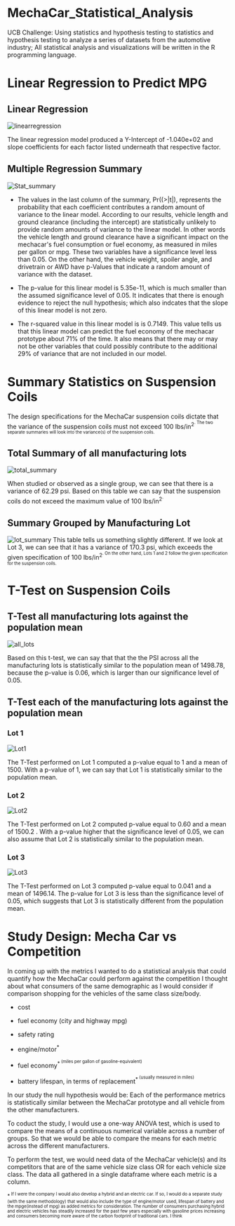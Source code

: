 # MechaCar_Statistical_Analysis
UCB Challenge: Using statistics and hypothesis testing to statistics and hypothesis testing to analyze a series of datasets from the automotive industry; All statistical analysis and visualizations will be written in the R programming language.
 
# Linear Regression to Predict MPG

## Linear Regression
![linearregression](resources/linearregression.png)

The linear regression model produced a Y-Intercept of -1.040e+02 and slope coefficients for each factor listed underneath that respective factor.

## Multiple Regression Summary
![Stat_summary](resources/stat_summary.png)

* The values in the last column of the summary, Pr((>|t|), represents the probability that each coefficient contributes a random amount of variance to the linear model. According to our results, vehicle length and ground clearance (including the intercept) are statistically unlikely to provide random amounts of variance to the linear model. In other words the vehicle length and ground clearance have a significant impact on the mechacar's fuel consumption or fuel economy, as measured in miles per gallon or mpg. These two variables have a significance level less than 0.05. On the other hand, the vehicle weight, spoiler angle, and drivetrain or AWD have p-Values that indicate a random amount of variance with the dataset.

* The p-value for this linear model is 5.35e-11, which is much smaller than the assumed significance level of 0.05. It indicates that there is enough evidence to reject the null hypothesis; which also indcates that the slope of this linear model is not zero.

* The r-squared value in this linear model is is 0.7149. This value tells us that this linear model can predict the fuel economy of the mechacar prototype about 71% of the time. It also means that there may or may not be other variables that could possibly contribute to the additional 29% of variance that are not included in our model.

# Summary Statistics on Suspension Coils
The design specifications for the MechaCar suspension coils dictate that the variance of the suspension coils must not exceed 100 lbs/in<sup>2<sup>. The two separate summaries will look into the variance(s) of the suspension coils. 

## Total Summary of all manufacturing lots
![total_summary](resources/total_summary.png)

When studied or observed as a single group, we can see that there is a variance of 62.29 psi. Based on this table we can say that the suspension coils do not exceed the maximum value of 100 lbs/in<sup>2<sup>.

## Summary Grouped by Manufacturing Lot
![lot_summary](resources/Lot_summary.png)
This table tells us something slightly different. If we look at Lot 3, we can see that it has a variance of 170.3 psi, which exceeds the given specification of 100 lbs/in<sup>2<sup>. On the other hand, Lots 1 and 2 follow the given specification for the suspension coils. 

# T-Test on Suspension Coils

## T-Test all manufacturing lots against the population mean
![all_lots](resources/all_lots.png)

Based on this t-test, we can say that that the the PSI across all the manufacturing lots is statistically similar to the population mean of 1498.78, because the p-value is 0.06, which is larger than our significance level of 0.05.

## T-Test each of the manufacturing lots against the population mean 

### Lot 1
![Lot1](resources/Lot1.png)

The T-Test performed on Lot 1 computed a p-value equal to 1 and a mean of 1500. With a p-value of 1, we can say that Lot 1 is statistically similar to the population mean.
 
### Lot 2
![Lot2](resources/Lot2.png)

The T-Test performed on Lot 2 computed p-value equal to 0.60 and a mean of 1500.2 . With a p-value higher that the significance level of 0.05, we can also assume that Lot 2 is statistically similar to the population mean.

### Lot 3
![Lot3](resources/Lot3.png)

The T-Test performed on Lot 3 computed p-value equal to 0.041 and a mean of 1496.14. The p-value for Lot 3 is less than the significance level of 0.05, which suggests that Lot 3 is statistically different from the population mean.
 
# Study Design: Mecha Car vs Competition
 
In coming up with the metrics I wanted to do a statistical analysis that could quantify how the MechaCar could perform against the competition I thought about what consumers of the same demographic as I would consider if comparison shopping for the vehicles of the same class size/body. 
* cost
* fuel economy (city and highway mpg)
* safety rating

* engine/motor<sup>*<sup>
* fuel economy<sup>*<sup> (miles per gallon of gasoline-equivalent)
* battery lifespan, in terms of replacement<sup>*<sup> (usually measured in miles)

In our study the null hypothesis would be: Each of the  performance metrics is statistically similar between the MechaCar prototype and all vehicle from the other manufacturers.

To coduct the study, I would use a one-way ANOVA test, which is used to compare the means of a continuous numerical variable across a number of groups.
So that we would be able to compare the means for each metric across the different manufacturers.

To perform the test, we would need data of the MechaCar vehicle(s) and its competitors that are of the same vehicle size class OR for each vehicle size class. The data all gathered in a single dataframe where each metric is a column.

<sup>*<sup> If I were the company I would also develop a hybrid and an electric car. If so, I would do a separate study (with the same methodology) that would also include the type of engine/motor used, lifespan of battery and the mpge(instead of mpg) as added metrics for consideration. The number of consumers purchasing hybrid and electric vehicles has steadily increased for the past few years especially with gasoline prices increasing and consumers becoming more aware of the carbon footprint of traditional cars. I think 

 

